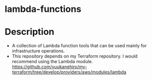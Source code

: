 # lambda-functions

# Description
- A collection of Lambda function tools that can be used mainly for infrastructure operations.
- This repository depends on my Terraform repository. I would recommend using the Lambda module.  
https://github.com/yuukanehiro/my-terraform/tree/develop/providers/aws/modules/lambda